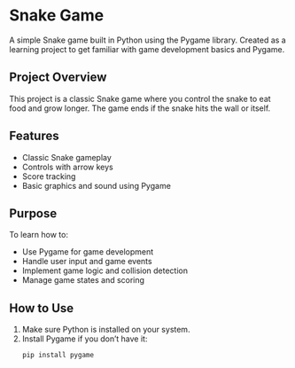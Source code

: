 # Snake Game

A simple Snake game built in Python using the Pygame library. Created as a learning project to get familiar with game development basics and Pygame.

## Project Overview

This project is a classic Snake game where you control the snake to eat food and grow longer. The game ends if the snake hits the wall or itself.

## Features

- Classic Snake gameplay
- Controls with arrow keys
- Score tracking
- Basic graphics and sound using Pygame

## Purpose

To learn how to:

- Use Pygame for game development
- Handle user input and game events
- Implement game logic and collision detection
- Manage game states and scoring

## How to Use

1. Make sure Python is installed on your system.
2. Install Pygame if you don’t have it:
   ```bash
   pip install pygame
